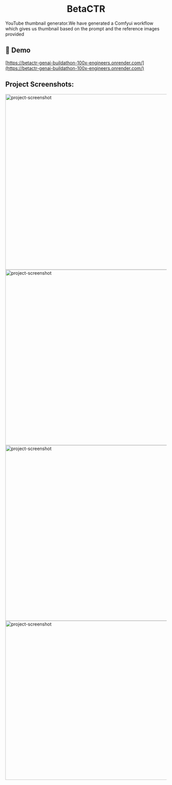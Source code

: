 <h1 align="center" id="title">BetaCTR</h1>

<p id="description">YouTube thumbnail generator.We have generated a Comfyui workflow which gives us thumbnail based on the prompt and the reference images provided</p>

<h2>🚀 Demo</h2>

[https://betactr-genai-buildathon-100x-engineers.onrender.com/](https://betactr-genai-buildathon-100x-engineers.onrender.com/)

<h2>Project Screenshots:</h2>

<img src="https://drive.google.com/file/d/14Vd9V1LGsV-vmjhppNxRyhJRDvyY5Bfd/view?usp=drivesdk" alt="project-screenshot" width="766" height="546/">

<img src="https://drive.google.com/file/d/14VzD7EM4KGcIsOUmDDFTwj6vQtgl3rER/view?usp=drivesdk" alt="project-screenshot" width="766" height="546/">

<img src="https://drive.google.com/file/d/14Xk-PAPcZCtDK23tx55cGpZxK2CLoTJN/view?usp=drivesdk" alt="project-screenshot" width="766" height="546/">

<img src="https://drive.google.com/file/d/14ZaZ6Y8T7iewR_4A83x-2KjUuac3-Jg4/view?usp=drivesdk" alt="project-screenshot" width="1087" height="495/">